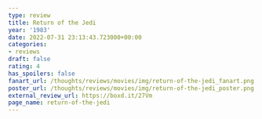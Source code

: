 ```yaml
---
type: review
title: Return of the Jedi
year: '1983'
date: 2022-07-31 23:13:43.723000+00:00
categories:
- reviews
draft: false
rating: 4
has_spoilers: false
fanart_url: /thoughts/reviews/movies/img/return-of-the-jedi_fanart.png
poster_url: /thoughts/reviews/movies/img/return-of-the-jedi_poster.png
external_review_url: https://boxd.it/27Vm
page_name: return-of-the-jedi
---
```



